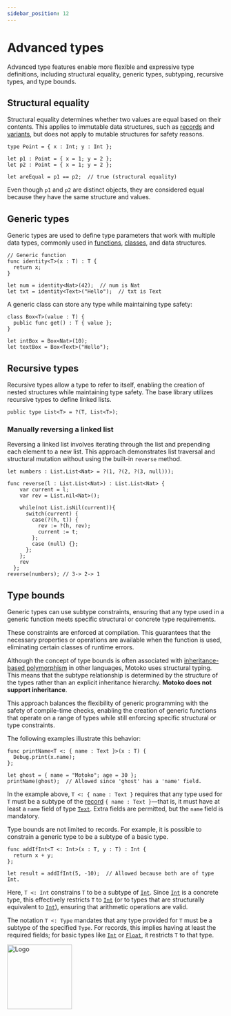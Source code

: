 ```yaml
---
sidebar_position: 12
---
```


# Advanced types

Advanced type features enable more flexible and expressive type definitions, including structural equality, generic types, subtyping, recursive types, and type bounds.

## Structural equality

Structural equality determines whether two values are equal based on their contents. This applies to immutable data structures, such as [records](https://internetcomputer.org/docs/motoko/fundamentals/types/records) and [variants](https://internetcomputer.org/docs/motoko/fundamentals/types/variants), but does not apply to mutable structures for safety reasons.

```motoko no-repl
type Point = { x : Int; y : Int };

let p1 : Point = { x = 1; y = 2 };
let p2 : Point = { x = 1; y = 2 };

let areEqual = p1 == p2;  // true (structural equality)
```

Even though `p1` and `p2` are distinct objects, they are considered equal because they have the same structure and values.

## Generic types

Generic types are used to define type parameters that work with multiple data types, commonly used in [functions](https://internetcomputer.org/docs/motoko/fundamentals/types/functions), [classes](https://internetcomputer.org/docs/motoko/fundamentals/types/objects-classes), and data structures.

```motoko no-repl
// Generic function
func identity<T>(x : T) : T {
  return x;
}

let num = identity<Nat>(42);  // num is Nat
let txt = identity<Text>("Hello");  // txt is Text
```

A generic class can store any type while maintaining type safety:

```motoko no-repl
class Box<T>(value : T) {
  public func get() : T { value };
}

let intBox = Box<Nat>(10);
let textBox = Box<Text>("Hello");
```

## Recursive types

Recursive types allow a type to refer to itself, enabling the creation of nested structures while maintaining type safety. The base library utilizes recursive types to define linked lists.

```motoko no-repl
public type List<T> = ?(T, List<T>);
```

### Manually reversing a linked list

Reversing a linked list involves iterating through the list and prepending each element to a new list. This approach demonstrates list traversal and structural mutation without using the built-in `reverse` method.

``` motoko no-repl
let numbers : List.List<Nat> = ?(1, ?(2, ?(3, null)));

func reverse(l : List.List<Nat>) : List.List<Nat> {
    var current = l;
    var rev = List.nil<Nat>();

    while(not List.isNil(current)){
      switch(current) {
        case(?(h, t)) {
          rev := ?(h, rev);
          current := t;
        };
        case (null) {};
      };
    };
    rev
  };
reverse(numbers); // 3-> 2-> 1
```

## Type bounds

Generic types can use subtype constraints, ensuring that any type used in a generic function meets specific structural or concrete type requirements.

These constraints are enforced at compilation. This guarantees that the necessary properties or operations are available when the function is used, eliminating certain classes of runtime errors.

Although the concept of type bounds is often associated with [inheritance-based polymorphism](https://www.codecademy.com/learn/learn-java/modules/learn-java-inheritance-and-polymorphism/cheatsheet) in other languages, Motoko uses structural typing. This means that the subtype relationship is determined by the structure of the types rather than an explicit inheritance hierarchy. **Motoko does not support inheritance**.

This approach balances the flexibility of generic programming with the safety of compile-time checks, enabling the creation of generic functions that operate on a range of types while still enforcing specific structural or type constraints.

The following examples illustrate this behavior:

```motoko no-repl
func printName<T <: { name : Text }>(x : T) {
  Debug.print(x.name);
};

let ghost = { name = "Motoko"; age = 30 };
printName(ghost);  // Allowed since 'ghost' has a 'name' field.
```

In the example above, `T <: { name : Text }` requires that any type used for `T` must be a subtype of the [record](https://internetcomputer.org/docs/motoko/fundamentals/types/records) `{ name : Text }`—that is, it must have at least a `name` field of type [`Text`](https://internetcomputer.org/docs/motoko/base/Text). Extra fields are permitted, but the `name` field is mandatory.

Type bounds are not limited to records. For example, it is possible to constrain a generic type to be a subtype of a basic type.

```motoko no-repl
func addIfInt<T <: Int>(x : T, y : T) : Int {
  return x + y;
};

let result = addIfInt(5, -10);  // Allowed because both are of type Int.
```

Here, `T <: Int` constrains `T` to be a subtype of [`Int`](https://internetcomputer.org/docs/motoko/base/Int). Since [`Int`](https://internetcomputer.org/docs/motoko/base/Int) is a concrete type, this effectively restricts `T` to [`Int`](https://internetcomputer.org/docs/motoko/base/Int) (or to types that are structurally equivalent to [`Int`](https://internetcomputer.org/docs/motoko/base/Int)), ensuring that arithmetic operations are valid.

The notation `T <: Type` mandates that any type provided for `T` must be a subtype of the specified `Type`. For records, this implies having at least the required fields; for basic types like [`Int`](https://internetcomputer.org/docs/motoko/base/Int) or [`Float`](https://internetcomputer.org/docs/motoko/base/Float), it restricts `T` to that type.

<img src="https://cdn-assets-eu.frontify.com/s3/frontify-enterprise-files-eu/eyJwYXRoIjoiZGZpbml0eVwvYWNjb3VudHNcLzAxXC80MDAwMzA0XC9wcm9qZWN0c1wvNFwvYXNzZXRzXC8zOFwvMTc2XC9jZGYwZTJlOTEyNDFlYzAzZTQ1YTVhZTc4OGQ0ZDk0MS0xNjA1MjIyMzU4LnBuZyJ9:dfinity:9Q2_9PEsbPqdJNAQ08DAwqOenwIo7A8_tCN4PSSWkAM?width=2400" alt="Logo" width="150" height="150" />
